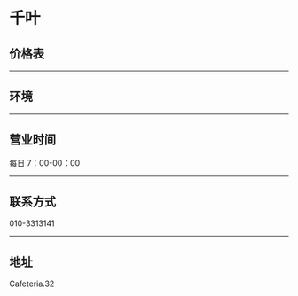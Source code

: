 # 千叶

## 价格表

---

## 环境

---

## 营业时间

每日 7：00-00：00

---

## 联系方式

010-3313141

---

## 地址

Cafeteria.32
